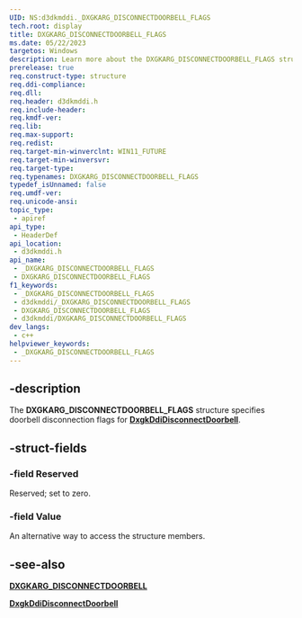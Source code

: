 ```yaml
---
UID: NS:d3dkmddi._DXGKARG_DISCONNECTDOORBELL_FLAGS
tech.root: display
title: DXGKARG_DISCONNECTDOORBELL_FLAGS
ms.date: 05/22/2023
targetos: Windows
description: Learn more about the DXGKARG_DISCONNECTDOORBELL_FLAGS structure.
prerelease: true
req.construct-type: structure
req.ddi-compliance: 
req.dll: 
req.header: d3dkmddi.h
req.include-header: 
req.kmdf-ver: 
req.lib: 
req.max-support: 
req.redist: 
req.target-min-winverclnt: WIN11_FUTURE
req.target-min-winversvr: 
req.target-type: 
req.typenames: DXGKARG_DISCONNECTDOORBELL_FLAGS
typedef_isUnnamed: false
req.umdf-ver: 
req.unicode-ansi: 
topic_type:
 - apiref
api_type:
 - HeaderDef
api_location:
 - d3dkmddi.h
api_name:
 - _DXGKARG_DISCONNECTDOORBELL_FLAGS
 - DXGKARG_DISCONNECTDOORBELL_FLAGS
f1_keywords:
 - _DXGKARG_DISCONNECTDOORBELL_FLAGS
 - d3dkmddi/_DXGKARG_DISCONNECTDOORBELL_FLAGS
 - DXGKARG_DISCONNECTDOORBELL_FLAGS
 - d3dkmddi/DXGKARG_DISCONNECTDOORBELL_FLAGS
dev_langs:
 - c++
helpviewer_keywords:
 - _DXGKARG_DISCONNECTDOORBELL_FLAGS
---
```


## -description

The **DXGKARG_DISCONNECTDOORBELL_FLAGS** structure specifies doorbell disconnection flags for [**DxgkDdiDisconnectDoorbell**](nc-d3dkmddi-dxgkddi_disconnectdoorbell.md).

## -struct-fields

### -field Reserved

Reserved; set to zero.

### -field Value

An alternative way to access the structure members.

## -see-also

[**DXGKARG_DISCONNECTDOORBELL**](ns-d3dkmddi-dxgkarg_disconnectdoorbell.md)

[**DxgkDdiDisconnectDoorbell**](nc-d3dkmddi-dxgkddi_disconnectdoorbell.md)
